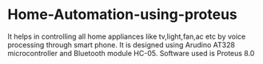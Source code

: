 # Home-Automation-using-proteus
It helps in controlling all home appliances like tv,light,fan,ac etc by voice processing through smart phone.
It is designed using Arudino AT328 microcontroller and Bluetooth module HC-05.
Software used is Proteus 8.0
